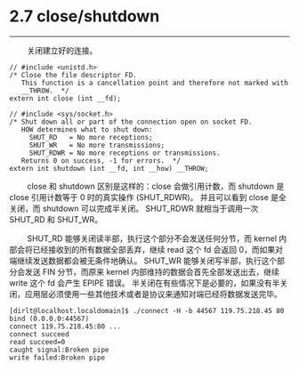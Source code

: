 # 2.7 close/shutdown
***

&emsp;&emsp;
关闭建立好的连接。

    // #include <unistd.h>
    /* Close the file descriptor FD.
       This function is a cancellation point and therefore not marked with
       __THROW.  */
    extern int close (int __fd);
    
    // #include <sys/socket.h>
    /* Shut down all or part of the connection open on socket FD.
       HOW determines what to shut down:
         SHUT_RD   = No more receptions;
         SHUT_WR   = No more transmissions;
         SHUT_RDWR = No more receptions or transmissions.
       Returns 0 on success, -1 for errors.  */
    extern int shutdown (int __fd, int __how) __THROW;

&emsp;&emsp;
close 和 shutdown 区别是这样的：close 会做引用计数，而 shutdown 是 close 引用计数等于 0 时的真实操作 (SHUT\_RDWR)。
并且可以看到 close 是全关闭，而 shutdown 可以完成半关闭。
SHUT\_RDWR 就相当于调用一次 SHUT\_RD 和 SHUT\_WR。

&emsp;&emsp;
SHUT\_RD 能够关闭读半部，执行这个部分不会发送任何分节，而 kernel 内部会将已经接收到的所有数据全部丢弃，继续 read 这个 fd 会返回 0，而如果对端继续发送数据都会被无条件地确认。
SHUT\_WR 能够关闭写半部，执行这个部分会发送 FIN 分节，而原来 kernel 内部维持的数据会首先全部发送出去，继续 write 这个 fd 会产生 EPIPE 错误。
半关闭在有些情况下是必要的，如果没有半关闭，应用层必须使用一些其他技术或者是协议来通知对端已经将数据发送完毕。

    [dirlt@localhost.localdomain]$ ./connect -H -b 44567 119.75.218.45 80
    bind (0.0.0.0:44567)
    connect 119.75.218.45:80 ...
    connect succeed
    read succeed=0
    caught signal:Broken pipe
    write failed:Broken pipe